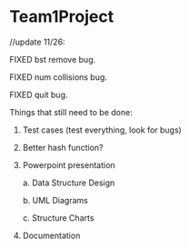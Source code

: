 Team1Project
============
//update 11/26:

FIXED bst remove bug. 

FIXED num collisions bug.

FIXED quit bug.

Things that still need to be done:

1. Test cases (test everything, look for bugs)

2. Better hash function?

3. Powerpoint presentation

   a. Data Structure Design
   
   b. UML Diagrams
   
   c. Structure Charts
   
4. Documentation
